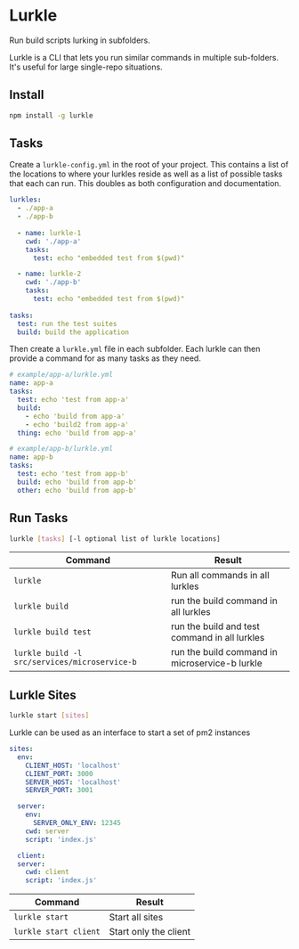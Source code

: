 # Lurkle
Run build scripts lurking in subfolders.

Lurkle is a CLI that lets you run similar commands in multiple sub-folders. It's useful for large single-repo situations. 

## Install 
```bash
npm install -g lurkle
```

## Tasks

Create a `lurkle-config.yml` in the root of your project. This contains a list of the locations to where your lurkles reside as well as a list of possible tasks that each can run. This doubles as both configuration and documentation. 

```yml
lurkles:
  - ./app-a
  - ./app-b
  
  - name: lurkle-1
    cwd: './app-a'
    tasks:
      test: echo "embedded test from $(pwd)"

  - name: lurkle-2
    cwd: './app-b'
    tasks:
      test: echo "embedded test from $(pwd)"
  
tasks:
  test: run the test suites
  build: build the application

```

Then create a `lurkle.yml` file in each subfolder. Each lurkle can then provide a command for as many tasks as they need.

```yml
# example/app-a/lurkle.yml
name: app-a
tasks:
  test: echo 'test from app-a'
  build: 
    - echo 'build from app-a'
    - echo 'build2 from app-a'
  thing: echo 'build from app-a'

# example/app-b/lurkle.yml
name: app-b
tasks:
  test: echo 'test from app-b'
  build: echo 'build from app-b'
  other: echo 'build from app-b'

```

## Run Tasks
```sh
lurkle [tasks] [-l optional list of lurkle locations]
```

| Command                                      | Result                                         |
|----------------------------------------------|------------------------------------------------|
|`lurkle`                                      | Run all commands in all lurkles                |
|`lurkle build`                                | run the build command in all lurkles           |
|`lurkle build test`                           | run the build and test command in all lurkles  |
|`lurkle build -l src/services/microservice-b` | run the build command in microservice-b lurkle |

## Lurkle Sites
```sh
lurkle start [sites]
```

Lurkle can be used as an interface to start a set of pm2 instances

```yml
sites:
  env:
    CLIENT_HOST: 'localhost'
    CLIENT_PORT: 3000
    SERVER_HOST: 'localhost'
    SERVER_PORT: 3001

  server:
    env:
      SERVER_ONLY_ENV: 12345
    cwd: server
    script: 'index.js'

  client:
  server:
    cwd: client
    script: 'index.js'
```

| Command                     | Result                 |
|-----------------------------|------------------------|
|`lurkle start`               | Start all sites        |
|`lurkle start client`        | Start only the client  |



